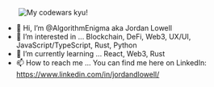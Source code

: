 &emsp;&emsp;![My codewars kyu!](https://www.codewars.com/users/AlgorithmEnigma/badges/micro)

- 👋 Hi, I’m @AlgorithmEnigma aka Jordan Lowell
- 👀 I’m interested in ... Blockchain, DeFi, Web3, UX/UI, JavaScript/TypeScript, Rust, Python
- 🌱 I’m currently learning ... React, Web3, Rust
- 📫 How to reach me ... You can find me here on LinkedIn: https://www.linkedin.com/in/jordandlowell/

<!---
AlgorithmEnigma/AlgorithmEnigma is a ✨ special ✨ repository because its `README.md` (this file) appears on your GitHub profile.
You can click the Preview link to take a look at your changes.
--->

